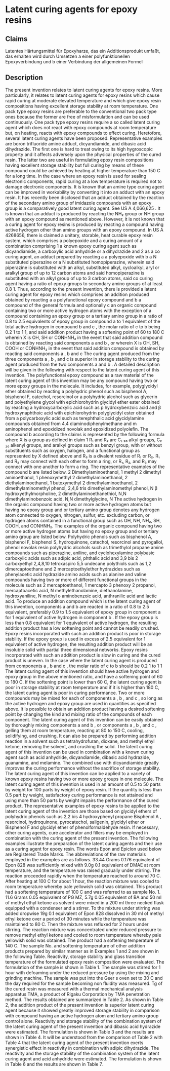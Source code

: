 # Latent curing agents for epoxy resins

## Claims
Latentes Härtungsmittel für Epoxyharze, das ein Additionsprodukt umfaßt, das erhalten wird durch Umsetzen a einer polyfunktionellen Epoxyverbindung und b einer Verbindung der allgemeinen Formel

## Description
The present invention relates to latent curing agents for epoxy resins. More particularly, it relates to latent curing agents for epoxy resins which cause rapid curing at moderate elevated temperature and which give epoxy resin compositions having excellent storage stability at room temperature. One pack type epoxy resins are preferable to the conventional two pack type ones because the former are free of misformulation and can be used continuously. One pack type epoxy resins require a so called latent curing agent which does not react with epoxy compounds at room temperature but, on heating, reacts with epoxy compounds to effect curing. Heretofore, several latent curing agents have been proposed. Representative examples are boron trifluoride amine adduct, dicyandiamide, and dibasic acid dihydrazide. The first one is hard to treat owing to its high hygroscopic property and it affects adversely upon the physical properties of the cured resin. The latter two are useful in formulating epoxy resin compositions having excellent storage stability but full curing by means of these compound could be achieved by heating at higher temperature than 150 C for a long time. In the case where an epoxy resin is used for sealing electronic components, rapid curing at a low temperature is required not to damage electronic components. It is known that an amine type curing agent can be improved in workability by converting it into an adduct with an epoxy resin. It has recently been disclosed that an adduct obtained by the reaction of the secondary amino group of imidazole compounds with an epoxy group is a comparatively good latent curing agent. See US A 4,066,625 . It is known that an adduct is produced by reacting the NH₂ group or NH group with an epoxy compound as mentioned above. However, it is not known that a curing agent for epoxy resins is produced by reacting a compound having active hydrogen other than amino groups with an epoxy compound. In US A 4268656, there is claimed a unitary, storable, heat curable epoxy resin system, which comprises a polyepoxide and a curing amount of a combination comprising 1 a known epoxy curing agent such as dicyandiamide, a carboxylic acid anhydride or a dihydrazide and 2 as a co curing agent, an adduct prepared by reacting a a polyepoxide with b a N substituted piperazine or a N substituted homopiperazine, wherein said piperazine is substituted with an alkyl, substituted alkyl, cycloalkyl, aryl or aralkyl group of up to 12 carbon atoms and said homopiperazine is substituted with an alkyl group of up to 3 carbon atoms, said co curing agent having a ratio of epoxy groups to secondary amino groups of at least 0.8 1. Thus, according to the present invention, there is provided a latent curing agent for epoxy resins which comprises an addition produced obtained by reacting a a polyfunctional epoxy compound and b a compound of the general formula and optionally c an organic compound containing two or more active hydrogen atoms with the exception of a compound containing an epoxy group or a tertiary amino group in a ratio of 0.8 to 2.5 equivalents of epoxy group in compound a to 1 equivalent of the total active hydrogen in compound b and c , the molar ratio of c to b being 0.2 1 to 1 1, and said addition product having a softening point of 60 to 180 C wherein X is OH, SH or CONHNH₂ in the event that said addition compound is obtained by reacting said components a and b , or wherein X is OH, SH, COOH or CONHNH₂ in the event that said addition compound is obtained by reacting said components a , b and c The curing agent produced from the three components a , b , and c is superior in storage stability to the curing agent produced from the two components a and b . A detailed description will be given in the following with respect to the latent curing agent of this invention. The polyfunctional epoxy compound as a raw material of the latent curing agent of this invention may be any compound having two or more epoxy groups in the molecule. It includes, for example, polyglycidyl ether obtained by reacting a polyhydric phenol such as bisphenol A, bisphenol F, catechol, resorcinol or a polyhydric alcohol such as glycerin and polyethylene glycol with epichlorohydrin glycidyl ether ester obtained by reacting a hydroxycarboxylic acid such as p hydroxybenzoic acid and β hydroxynaphthoic acid with epichlorohydrin polyglycidyl ester obtained from a polycarboxylic acid such as terephthalic acid glycidylamine compounds obtained from 4,4 diaminodiphenylmethane and m aminophenol and epoxidized novolak and epoxidized polyolefin. The compound b according to the claims is represented by the following formula where X is a group as defined in claim 1 R₁ and R₂ are C₁ ₂₀ alkyl groups, C₂ ₂₀ alkenyl groups, and aralkyl groups such as benzyl group, with or without substituents such as oxygen, halogen, and a functional group as represented by X defined above and R₃ is a divalent residue of R₁ or R₂. R₁ and R₂ may connect with each other to form a ring, or R₁, R₂, and R₃ may connect with one another to form a ring. The representative examples of the compound b are listed below. 2 Dimethylaminoethanol, 1 methyl 2 dimethyl aminoethanol, 1 phenoxymethyl 2 dimethylaminoethanol, 2 diethylaminoethanol, 1 butoxymethyl 2 dimethylaminoethanol, 2 dimethylaminomethyl phenol, 2,4,6 tris dimethylaminomethyl phenol, N β hydroxyethylmorpholine, 2 dimethylaminoethanethiol, N,N dimethylaminobenzoic acid, N,N dimethylglycine, N The active hydrogen in the organic compound having two or more active hydrogen atoms but having no epoxy group and or tertiary amino group denotes any hydrogen atom connected to oxygen, nitrogen, sulfur, etc. excluding carbon, or hydrogen atoms contained in a functional group such as OH, NH, NH₂, SH, COOH, and CONHNH₂. The examples of the organic compound having two or more active hydrogen atoms but having no epoxy group and or tertiary amino group are listed below. Polyhydric phenols such as bisphenol A, bisphenol F, bisphenol S, hydroquinone, catechol, resorcinol and pyrogallol, phenol novolak resin polyhydric alcohols such as trimethylol propane amine compounds such as piperazine, aniline, and cyclohexylamine polybasic carboxylic acids such as adipic acid, phthalic acid and 3,9 bis 2 carboxyethyl 2,4,8,10 tetroxaspiro 5,5 undecane polythiols such as 1,2 dimercaptoethane and 2 mercaptoethylether hydrazides such as phenylacetic acid hydrazide amino acids such as alanine and valine compounds having two or more of different functional groups in the molecule such as 2 mercaptoethanol, 1 mercapto 3 phenoxy 2 propanol, mercaptoacetic acid, N methylethanolamine, diethanolamine, hydroxyaniline, N methyl o aminobenzoic acid, anthranilic acid and lactic acid. To produce an addition compound which is the latent curing agent of this invention, components a and b are reacted in a ratio of 0.8 to 2.5 equivalent, preferably 0.9 to 1.5 equivalent of epoxy group in component a for 1 equivalent of active hydrogen in component b . If the epoxy group is less than 0.8 equivalent for 1 equivalent of active hydrogen, the resulting addition product has a low softening point and cannot be readily crushed. Epoxy resins incorporated with such an addition product is poor in storage stability. If the epoxy group is used in excess of 2.5 equivalent for 1 equivalent of active hydrogen, the resulting addition product will be an insoluble solid with partial three dimensional networks. Epoxy resins incorporated with such an addition product is slow in curing and the cured product is uneven. In the case where the latent curing agent is produced from components a , b and c , the molar ratio of c to b should be 0.2 1 to 1 1 The latent curing agent of this invention should have active hydrogen and epoxy group in the above mentioned ratio, and have a softening point of 60 to 180 C. If the softening point is lower than 60 C, the latent curing agent is poor in storage stability at room temperature and if it is higher than 180 C, the latent curing agent is poor in curing performance. Two or more compounds may be mixed for each of components a , b , and c , so long as the active hydrogen and epoxy group are used in quantities as specified above. It is possible to obtain an addition product having a desired softening point by changing the kind and mixing ratio of the compounds of each component. The latent curing agent of this invention can be easily obtained by thoroughly mixing components a and b , or components a , b , and c , gelling them at room temperature, reacting at 80 to 150 C, cooling, solidifying, and crushing. It can also be prepared by performing addition reaction in a solvent such as tetrahydrofuran, dioxane, and methyl ethyl ketone, removing the solvent, and crushing the solid. The latent curing agent of this invention can be used in combination with a known curing agent such as acid anhydride, dicyandiamide, dibasic acid hydrazide, guanamine, and melamine. The combined use with dicyandiamide greatly improves the curing performance without the sacrifice of storage stability. The latent curing agent of this invention can be applied to a variety of known epoxy resins having two or more epoxy groups in one molecule. The latent curing agent of this invention is used in an amount of 0.5 to 50 parts by weight for 100 parts by weight of epoxy resin. If the quantity is less than 0.5 part by weight, satisfactory curing performance is not attained and using more than 50 parts by weight impairs the performance of the cured product. The representative examples of epoxy resins to be applied to the latent curing agent of the invention are those based on glycidyl ethers of polyhydric phenols such as 2,2 bis 4 hydroxyphenyl propane Bisphenol A , resorcinol, hydroquinone, pyrocatechol, saligenin, glycidyl ether or Bisphenol F and glycidyl ether of phenolformaldehyde resin. If necessary, other curing agents, cure accelerator and fillers may be employed in combination with the curing agent of the present invention. The following examples illustrate the preparation of the latent curing agents and their use as a curing agent for epoxy resin. The words Epon and Epiclon used below are Registered Trade Marks. The abbreviations of the raw materials employed in the examples are as follows. 33.44 Grams 0.176 equivalent of Epon 828 was sufficiently mixed with 9.0g 0.1 equivalent of DMAE at room temperature, and the temperature was raised gradually under stirring. The reaction proceeded rapidly when the temperature reached to around 70 C. After heating at 100 C for about 1 hour, the reaction mixture was cooled to room temperature whereby pale yellowish solid was obtained. This product had a softening temperature of 100 C and was referred to as sample No. 1. 11.6 Grams 0.05 equivalent of PG MZ, 5.7g 0.05 equivalent of BA and 50 ml of methyl ethyl ketone as solvent were mixed in a 200 ml three necked flask equipped with a condenser and a stirrer. To the mixture under stirring was added dropwise 19g 0.1 equivalent of Epon 828 dissolved in 30 ml of methyl ethyl ketone over a period of 30 minutes while the temperature was maintained to 80 C. Then the mixture was refluxed for 2 hours under stirring. The reaction mixture was concentrated under reduced pressure to remove methyl ethyl ketone and cooled to room temperature whereby pale yellowish solid was obtained. The product had a softening temperature of 140 C. The sample No. and softening temperature of other addition products prepared by similar manner as in Examples 1 and 2 are shown in the following Table. Reactivity, storage stability and glass transition temperature of the formulated epoxy resin composition were evaluated. The formulation of the sample is shown in Table 1. The sample was stirred for 1 hour with defoaming under the reduced pressure by using the mixing and grinding machine. The sample was put into the Geer s oven set to 30 C and the day required for the sample becoming non fluidity was measured. Tg of the cured resin was measured with a thermal mechanical analysis apparatus TMA, a product of Rigaku Corporation by TMA penetration method. The results obtained are summarized in Table 2. As shown in Table 2, the addition product of the present invention is superior latent curing agent because it showed greatly improved storage stability in comparison with compound having an active hydrogen atom and tertiary amino group control alone. Reactivity and storage stability of the combination system of the latent curing agent of the present invention and dibasic acid hydrazide were estimated. The formulation is shown in Table 3 and the results are shown in Table 4. It will be understood from the comparison of Table 2 with Table 4 that the latent curing agent of the present invention exerts synergistic effect in reactivity in combination with adipic dihydrazide. The reactivity and the storage stability of the combination system of the latent curing agent and acid anhydride were estimated. The formulation is shown in Table 6 and the results are shown in Table 7.